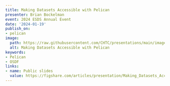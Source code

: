 ```yaml
---
title: Making Datasets Accessible with Pelican
presenter: Brian Bockelman
event: 2024 ESDS Annual Event
date: '2024-01-19'
publish_on:
- pelican
image:
  path: https://raw.githubusercontent.com/CHTC/presentations/main/images/making-datasets-accessible-with-pelican.png
  alt: Making Datasets Accessible with Pelican
keywords:
- Pelican
- OSDF
links:
- name: Public slides
  value: https://figshare.com/articles/presentation/Making_Datasets_Accessible_with_Pelican/25025150
---
```

